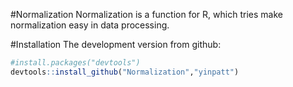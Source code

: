 #Normalization
Normalization is a function for R, which tries make normalization easy in data processing. 


#Installation
The development version from github:
```R
#install.packages("devtools")
devtools::install_github("Normalization","yinpatt")
```
